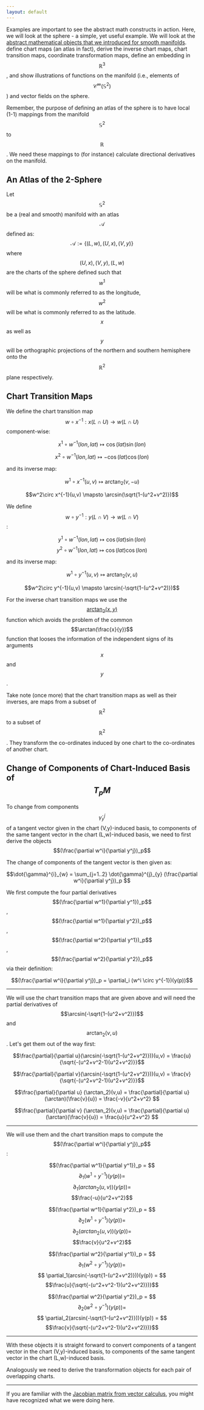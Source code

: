```yaml
---
layout: default
---
```


Examples are important to see the abstract math constructs in action. 
Here, we will look at the sphere - a simple, yet useful example. 
We will look at the [abstract mathematical objects that we introduced for smooth manifolds](./index.html).
define chart maps (an atlas in fact), derive the inverse chart maps, chart transition maps, 
coordinate transformation maps, define an embedding 
in $$\mathbb R^3$$, and show illustrations of functions on the manifold (i.e., elements of $$\mathcal{C}^\infty(\mathbb S^2)$$) and vector fields on the sphere.

Remember, the purpose of defining an atlas of the sphere is to have local (1-1) mappings from the manifold $$\mathbb S^2$$ to $$\mathbb R$$.
We need these mappings to (for instance) calculate directional derivatives on the manifold. 


## An Atlas of the 2-Sphere
Let $$\mathbb S^2$$ be a (real and smooth) manifold with an atlas $$\mathcal{A}$$ defined as:
$$\mathcal{A} := \{ (L, w), (U, x), (V, y) \}$$
where $$(U, x), (V, y), (L, w)$$ are the charts of the sphere defined such that 
$$w^1$$ will be what is commonly referred to as the longitude, 
$$w^2$$ will be what is commonly referred to as the latitude.
$$x$$ as well as $$y$$ will be orthographic projections of the northern and southern hemisphere onto the $$\mathbb R^2$$ plane respectively.

## Chart Transition Maps
We define the chart transition map $$w\circ x^{-1}: x(L\cap U) \to w(L\cap U)$$ component-wise:

$$x^1\circ w^{-1}(lon, lat) \mapsto \cos(lat) \sin(lon) $$

$$x^2\circ w^{-1}(lon, lat) \mapsto -\cos(lat) \cos(lon) $$

and its inverse map:

$$w^1\circ x^{-1}(u,v) \mapsto \arctan_2(v,-u)$$

$$w^2\circ x^{-1}(u,v) \mapsto \arcsin(\sqrt{1-(u^2+v^2)})$$

We define $$w\circ y^{-1}: y(L\cap V) \to w(L\cap V)$$:

$$y^1\circ w^{-1}(lon, lat) \mapsto \cos(lat) \sin(lon) $$
$$y^2\circ w^{-1}(lon, lat) \mapsto \cos(lat) \cos(lon) $$

and its inverse map:

$$w^1\circ y^{-1}(u,v) \mapsto \arctan_2(v,u)$$

$$w^2\circ y^{-1}(u,v) \mapsto \arcsin(-\sqrt{1-(u^2+v^2)})$$

For the inverse chart transition maps we use the [$$\arctan_2(x,y)$$](https://en.wikipedia.org/wiki/Atan2) function which avoids the problem of the common $$\arctan(\frac{x}{y})$$ function 
that looses the information of the independent signs of its arguments $$x$$ and $$y$$.

Take note (once more) that the chart transition maps as well as their inverses, are maps from a subset of $$\mathbb R^2$$ to a subset of $$\mathbb R^2$$.
They transform the co-ordinates induced by one chart to the co-ordinates of another chart.

## Change of Components of Chart-Induced Basis of $$T_pM$$
To change from components $$\dot{\gamma}^{j}_{y}$$ of a tangent vector given in the chart (V,y)-induced basis, 
to components of the same tangent vector in the chart (L,w)-induced basis, we need to first derive the objects
$$(\frac{\partial w^i}{\partial y^j})_p$$ 

The change of components of the tangent vector is then given as:

$$\dot{\gamma}^{i}_{w} = \sum_{j=1..2} \dot{\gamma}^{j}_{y} (\frac{\partial w^i}{\partial y^j})_p $$

We first compute the four partial derivatives $$(\frac{\partial w^1}{\partial y^1})_p$$, $$(\frac{\partial w^1}{\partial y^2})_p$$, $$(\frac{\partial w^2}{\partial y^1})_p$$, $$(\frac{\partial w^2}{\partial y^2})_p$$ via their definition:

$$(\frac{\partial w^i}{\partial y^j})_p = \partial_i (w^i \circ y^{-1})(y(p))$$ 

* * *

We will use the chart transition maps that are given above and will need the partial derivatives of 
$$\arcsin(-\sqrt{1-(u^2+v^2)})$$ and $$\arctan_2(v,u)$$. Let's get them out of the way first:

$$\frac{\partial}{\partial u}(\arcsin(-\sqrt{1-(u^2+v^2)}))(u,v) = \frac{u}{\sqrt{-(u^2+v^2-1)(u^2+v^2)}}$$ 

$$\frac{\partial}{\partial v}(\arcsin(-\sqrt{1-(u^2+v^2)}))(u,v) = \frac{v}{\sqrt{-(u^2+v^2-1)(u^2+v^2)}}$$ 

$$\frac{\partial}{\partial u} (\arctan_2)(v,u) = \frac{\partial}{\partial u}(\arctan)(\frac{v}{u}) = \frac{-v}{u^2+v^2} $$

$$\frac{\partial}{\partial v} (\arctan_2)(v,u) = \frac{\partial}{\partial u}(\arctan)(\frac{v}{u}) = \frac{u}{u^2+v^2} $$

* * *

We will use them and the chart transition maps to compute the $$(\frac{\partial w^i}{\partial y^j})_p$$:

$$(\frac{\partial w^1}{\partial y^1})_p = $$
$$ \partial_1(w^1 \circ y^{-1})(y(p)) = $$ 
$$ \partial_1(arctan_2(u,v))(y(p)) = $$
$$\frac{-u}{u^2+v^2}$$ 

$$(\frac{\partial w^1}{\partial y^2})_p = $$
$$ \partial_2(w^1 \circ y^{-1})(y(p)) = $$ 
$$ \partial_2(arctan_2(u,v))(y(p)) = $$
$$\frac{v}{u^2+v^2}$$ 

$$(\frac{\partial w^2}{\partial y^1})_p = $$
$$ \partial_1(w^2 \circ y^{-1})(y(p)) = $$ 
$$ \partial_1(arcsin(-\sqrt{1-(u^2+v^2)}))(y(p)) = $$
$$\frac{u}{\sqrt{-(u^2+v^2-1)(u^2+v^2)})}$$ 

$$(\frac{\partial w^2}{\partial y^2})_p = $$
$$ \partial_2(w^2 \circ y^{-1})(y(p)) = $$ 
$$ \partial_2(arcsin(-\sqrt{1-(u^2+v^2)}))(y(p)) = $$
$$\frac{v}{\sqrt{-(u^2+v^2-1)(u^2+v^2)})}$$ 

* * *

With these objects it is straight forward to convert components of a tangent vector in the chart (V,y)-induced basis, 
to components of the same tangent vector in the chart (L,w)-induced basis. 

Analogously we need to derive the transformation objects for each pair of overlapping charts.

* * *
If you are familiar with the [Jacobian matrix from vector calculus](https://en.wikipedia.org/wiki/Jacobian_matrix_and_determinant), 
you might have recognized what we were doing here. 
